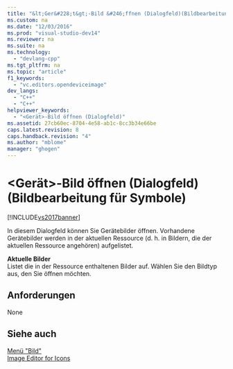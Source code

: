 ```yaml
---
title: "&lt;Ger&#228;t&gt;-Bild &#246;ffnen (Dialogfeld)(Bildbearbeitung f&#252;r Symbole)"
ms.custom: na
ms.date: "12/03/2016"
ms.prod: "visual-studio-dev14"
ms.reviewer: na
ms.suite: na
ms.technology: 
  - "devlang-cpp"
ms.tgt_pltfrm: na
ms.topic: "article"
f1_keywords: 
  - "vc.editors.opendeviceimage"
dev_langs: 
  - "C++"
  - "C++"
helpviewer_keywords: 
  - "<Gerät>-Bild öffnen (Dialogfeld)"
ms.assetid: 27cb60ec-8704-4e58-ab1c-8cc3b34e66be
caps.latest.revision: 8
caps.handback.revision: "4"
ms.author: "mblome"
manager: "ghogen"
---
```

# &lt;Ger&#228;t&gt;-Bild &#246;ffnen (Dialogfeld)(Bildbearbeitung f&#252;r Symbole)
[!INCLUDE[vs2017banner](../assembler/inline/includes/vs2017banner.md)]

In diesem Dialogfeld können Sie Gerätebilder öffnen.  Vorhandene Gerätebilder werden in der aktuellen Ressource \(d. h. in Bildern, die der aktuellen Ressource angehören\) aufgelistet.  
  
 **Aktuelle Bilder**  
 Listet die in der Ressource enthaltenen Bilder auf.  Wählen Sie den Bildtyp aus, den Sie öffnen möchten.  
  
## Anforderungen  
 None  
  
## Siehe auch  
 [Menü "Bild"](../mfc/image-menu-image-editor-for-icons.md)   
 [Image Editor for Icons](../mfc/image-editor-for-icons.md)